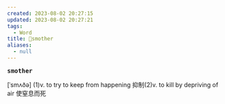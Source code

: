 ```yaml
---
created: 2023-08-02 20:27:15
updated: 2023-08-02 20:27:21
tags:
  - Word
title: 📖smother
aliases:
  - null
---
```


<pre><strong>smother</strong></pre>
[ˈsmʌðə]
(1)v. to try to keep from happening 抑制(2)v. to kill by depriving of air 使窒息⽽死
